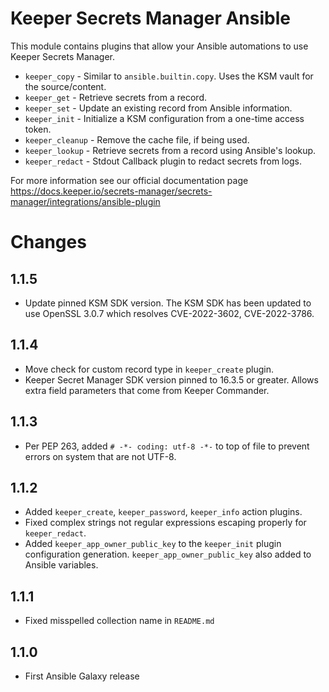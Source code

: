 # Keeper Secrets Manager Ansible

This module contains plugins that allow your Ansible automations to use Keeper Secrets Manager. 

* `keeper_copy` - Similar to `ansible.builtin.copy`. Uses the KSM vault for the source/content.
* `keeper_get` - Retrieve secrets from a record.
* `keeper_set` - Update an existing record from Ansible information.
* `keeper_init` - Initialize a KSM configuration from a one-time access token.
* `keeper_cleanup` - Remove the cache file, if being used.
* `keeper_lookup` - Retrieve secrets from a record using Ansible's lookup.
* `keeper_redact` - Stdout Callback plugin to redact secrets from logs.

For more information see our official documentation page https://docs.keeper.io/secrets-manager/secrets-manager/integrations/ansible-plugin

# Changes

## 1.1.5

* Update pinned KSM SDK version. The KSM SDK has been updated to use OpenSSL 3.0.7 which resolves CVE-2022-3602, CVE-2022-3786.

## 1.1.4

* Move check for custom record type in `keeper_create` plugin.
* Keeper Secret Manager SDK version pinned to 16.3.5 or greater. Allows extra field parameters
that come from Keeper Commander.

## 1.1.3

* Per PEP 263, added `# -*- coding: utf-8 -*-` to top of file to prevent errors on system that are not UTF-8.

## 1.1.2

* Added `keeper_create`, `keeper_password`, `keeper_info` action plugins.
* Fixed complex strings not regular expressions escaping properly for 
`keeper_redact`. 
* Added `keeper_app_owner_public_key` to the `keeper_init` plugin configuration
generation. `keeper_app_owner_public_key` also added to Ansible variables.

## 1.1.1
* Fixed misspelled collection name in `README.md`

## 1.1.0
* First Ansible Galaxy release
